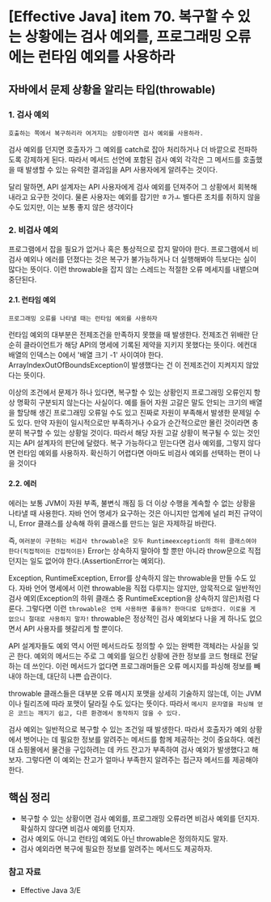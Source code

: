 # [Effective Java] item 70. 복구할 수 있는 상황에는 검사 예외를, 프로그래밍 오류에는 런타임 예외를 사용하라

## 자바에서 문제 상황을 알리는 타입(throwable)
### 1. 검사 예외
`호출하는 쪽에서 복구하리라 여겨지는 상황이라면 검사 예외를 사용하라.`

검사 예외를 던지면 호출자가 그 예외를 catch로 잡아 처리하거나 더 바깥으로 전파하도록 강제하게 된다. 따라서 메서드 선언에 포함된 검사 예외 각각은 그 메서드를 호출했을 때 발생할 수 있는 유력한 결과임을 API 사용자에게 알려주는 것이다.

달리 말하면, API 설계자는 API 사용자에게 검사 예외를 던져주어 그 상황에서 회복해내라고 요구한 것이다. 물론 사용자는 예외를 잡기만 ㅎ가ㅗ 별다른 조치를 취하지 않을 수도 있지만, 이는 보통 좋지 않은 생각이다

### 2. 비검사 예외
프로그램에서 잡을 필요가 없거나 혹은 통상적으로 잡지 말아야 한다. 프로그램에서 비검사 예외나 에러를 던졌다는 것은 복구가 불가능하거나 더 실행해봐야 득보다는 실이 많다는 뜻이다. 이런 throwable을 잡지 않는 스레드는 적절한 오류 메세지를 내뱉으며 중단된다.

#### 2.1. 런타임 예외
`프로그래밍 오류를 나타낼 때는 런타임 예외를 사용하자`

런타임 예외의 대부분은 전제조건을 만족하지 못했을 때 발생한다. 전제조건 위배란 단순히 클라이언트가 해당 API의 명세에 기록된 제약을 지키지 못했다는 뜻이다. 에컨대 배열의 인덱스는 0에서 '배열 크기 -1' 사이여야 한다. ArrayIndexOutOfBoundsException이 발생했다는 건 이 전제조건이 지켜지지 않았다는 뜻이다.

이상의 조건에서 문제가 하나 있다면, 복구할 수 있는 상황인지 프로그래밍 오류인지 항상 명확히 구분되지 않는다는 사실이다. 예를 들어 자원 고갈은 말도 안되는 크기의 배열을 할당해 생긴 프로그래밍 오류일 수도 있고 진짜로 자원이 부족해서 발생한 문제일 수도 있다. 만약 자원이 일시적으로만 부족하거나 수요가 순간적으로만 몰린 것이라면 충분히 복구할 수 있는 상황일 것이다. 따라서 해당 자원 고갈 상황이 복구될 수 있는 것인지는 API 설계자의 판단에 달렸다. 복구 가능하다고 믿는다면 검사 예외를, 그렇지 않다면 런타임 예외를 사용하자. 확신하기 어렵다면 아마도 비검사 예외를 선택하는 편이 나을 것이다

#### 2.2. 에러

에러는 보통 JVM이 자원 부족, 불변식 깨짐 등 더 이상 수행을 계속할 수 없는 상황을 나타낼 때 사용한다. 자바 언어 명세가 요구하는 것은 아니지만 업계에 널리 퍼진 규약이니, Error 클래스를 상속해 하위 클래스를 만드는 일은 자제하길 바란다.

즉, `여러분이 구현하는 비검사 throwable은 모두 Runtimeexception의 하위 클래스여야 한다(직접적이든 간접적이든)` Error는 상속하지 말아야 할 뿐만 아니라 throw문으로 직접 던지는 일도 없어야 한다.(AssertionError는 예외다).

Exception, RuntimeException, Error를 상속하지 않는 throwable을 만들 수도 있다. 자바 언어 명세에서 이런 throwable을 직접 다루지는 않지만, 암묵적으로 일반적인 검사 예외(Exception의 하위 클래스 중 RuntimeException을 상속하지 않은)처럼 다룬다. 그렇다면 이런 `throwable은 언제 사용하면 좋을까? 한마디로 답하겠다. 이로울 게 없으니 절대로 사용하지 말자!` throwable은 정상적인 검사 예외보다 나을 게 하나도 없으면서 API 사용자를 헷갈리게 할 뿐이다.

API 설계자들도 예외 역시 어떤 메서드라도 정의할 수 있는 완벽한 객체라는 사실을 잊곤 한다. 예외의 메서드는 주로 그 예외를 일으킨 상황에 관한 정보를 코드 형태로 전달하는 데 쓰인다. 이런 메서드가 없다면 프로그래머들은 오류 메시지를 파싱해 정보를 빼내야 하는데, 대단히 나쁜 습관이다.

throwable 클래스들은 대부분 오류 메시지 포맷을 상세히 기술하지 않는데, 이는 JVM이나 릴리즈에 따라 포맷이 달라질 수도 있다는 뜻이다. 따라서 `메시지 문자열을 파싱해 얻은 코드는 깨지기 쉽고, 다른 환경에서 동작하지 않을 수 있다.`

검사 예외는 일반적으로 복구할 수 있는 조건일 때 발생한다. 따라서 호출자가 예외 상황에서 벗어나는 데 필요한 정보를 알려주는 메서드를 함께 제공하는 것이 중요하다. 예컨대 쇼핑몰에서 물건을 구입하려는 데 카드 잔고가 부족하여 검사 예외가 발생했다고 해보자. 그렇다면 이 예외는 잔고가 얼마나 부족한지 알려주는 접근자 메서드를 제공해야 한다.

## 핵심 정리
- 복구할 수 있는 상황이면 검사 예외를, 프로그래밍 오류라면 비검사 예외를 던지자. 확실하지 않다면 비검사 예외를 던지자. 
- 검사 예외도 아니고 런타임 예외도 아닌 throwable은 정의하지도 말자. 
- 검사 예외라면 복구에 필요한 정보를 알려주는 메서드도 제공하자.


### 참고 자료
- Effective Java 3/E